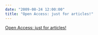 ```yaml
---
date: "2009-08-24 12:00:00"
title: "Open Access: just for articles!"
---
```


[Open Access: just for articles!](/lemire/blog/2009/08-24-open-access-just-for-articles)

